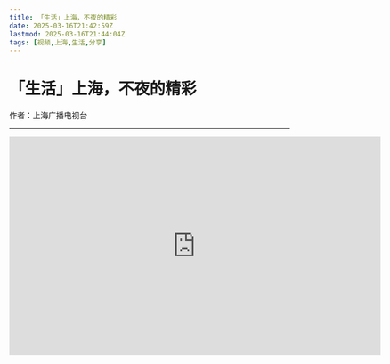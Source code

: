 ```yaml
---
title: 「生活」上海，不夜的精彩
date: 2025-03-16T21:42:59Z
lastmod: 2025-03-16T21:44:04Z
tags: [视频,上海,生活,分享]
---
```


# 「生活」上海，不夜的精彩

作者：上海广播电视台

---

<iframe sandbox="allow-forms allow-presentation allow-same-origin allow-scripts allow-modals allow-popups" src="https://player.bilibili.com/player.html?aid=35356480&amp;cid=61975438&amp;page=1" data-src="" border="0" frameborder="no" framespacing="0" allowfullscreen="true" style="width: 667px; height: 393px;"></iframe>

‍
